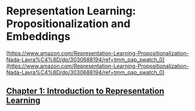 # Representation Learning: Propositionalization and Embeddings

[https://www.amazon.com/Representation-Learning-Propositionalization-Nada-Lavra%C4%8D/dp/3030688194/ref=tmm_pap_swatch_0](https://www.amazon.com/Representation-Learning-Propositionalization-Nada-Lavra%C4%8D/dp/3030688194/ref=tmm_pap_swatch_0)

## [Chapter 1: Introduction to Representation Learning](./CHAPTER_1.md)
